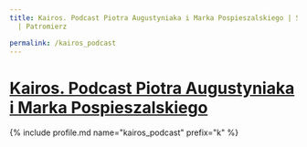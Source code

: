 ```yaml
---
title: Kairos. Podcast Piotra Augustyniaka i Marka Pospieszalskiego | Statystyki patronite.pl
  | Patromierz

permalink: /kairos_podcast
---
```


# [Kairos. Podcast Piotra Augustyniaka i Marka Pospieszalskiego](https://patronite.pl/kairos_podcast)

{% include profile.md name="kairos_podcast" prefix="k" %}
